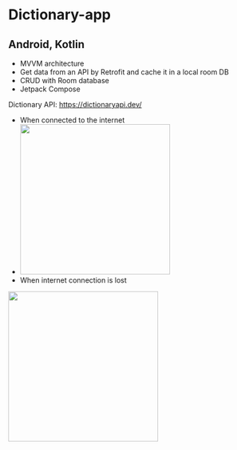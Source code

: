 # Dictionary-app

## Android, Kotlin

+ MVVM architecture
+ Get data from an API by Retrofit and cache it in a local room DB
+ CRUD with Room database
+ Jetpack Compose

Dictionary API:
https://dictionaryapi.dev/


* When connected to the internet
* <img src="https://github.com/hoductrihcmut123/Dictionary-app/assets/76983358/d69d741e-7178-4e9e-af4b-1b49324b480e" width="300">
* When internet connection is lost
<img src="https://github.com/hoductrihcmut123/Dictionary-app/assets/76983358/fbbb54bc-2f73-48e0-8a3a-446f4f3ff3b1" width="300">
